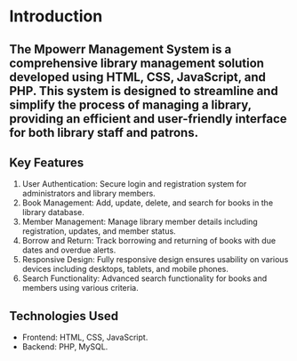 # Introduction

## The Mpowerr Management System is a comprehensive library management solution developed using HTML, CSS, JavaScript, and PHP. This system is designed to streamline and simplify the process of managing a library, providing an efficient and user-friendly interface for both library staff and patrons.

## Key Features

1. User Authentication: Secure login and registration system for administrators and library members.
2. Book Management: Add, update, delete, and search for books in the library database.
3. Member Management: Manage library member details including registration, updates, and member status.
4. Borrow and Return: Track borrowing and returning of books with due dates and overdue alerts.
5. Responsive Design: Fully responsive design ensures usability on various devices including desktops, tablets, and mobile phones.
6. Search Functionality: Advanced search functionality for books and members using various criteria.

## Technologies Used

- Frontend: HTML, CSS, JavaScript.
- Backend: PHP, MySQL.
